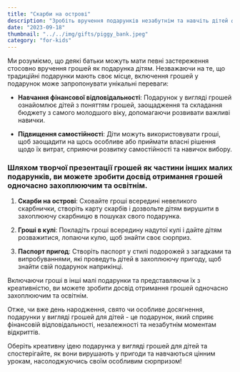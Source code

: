 ```yaml
---
title: "Скарби на острові"
description: "Зробіть вручення подарунків незабутнім та навчіть дітей фінансовій відповідальності"
date: "2023-09-18"
thumbnail: "../../img/gifts/piggy_bank.jpeg"
category: "for-kids"
---
```

Ми розуміємо, що деякі батьки можуть мати певні застереження стосовно вручення грошей як подарунка дітям. Незважаючи на те, що традиційні подарунки мають своє місце, включення грошей у подарунок може запропонувати унікальні переваги:

- **Навчання фінансової відповідальності**: Подарунок у вигляді грошей ознайомлює дітей з поняттям грошей, заощадження та складання бюджету з самого молодшого віку, допомагаючи розвивати важливі навички.

- **Підвищення самостійності**: Діти можуть використовувати гроші, щоб заощадити на щось особливе або приймати власні рішення щодо їх витрат, сприяючи розвитку самостійності та навичок вибору.

### Шляхом творчої презентації грошей як частини інших малих подарунків, ви можете зробити досвід отримання грошей одночасно захоплюючим та освітнім.

1. **Скарби на острові**: Сховайте гроші всередині невеликого скарбнички, створіть карту скарбів і дозвольте дітям вирушити в захоплюючу скарбницю в пошуках свого подарунка.

2. **Гроші в кулі**: Покладіть гроші всередину надутої кулі і дайте дітям розважитися, лопаючи кулю, щоб знайти своє сюрприз.

3. **Паспорт пригод**: Створіть паспорт у стилі подорожей з загадками та випробуваннями, які проведуть дітей в захоплюючу пригоду, щоб знайти свій подарунок наприкінці.

Включаючи гроші в інші малі подарунки та представляючи їх з креативністю, ви можете зробити досвід отримання грошей одночасно захоплюючим та освітнім.

Отже, чи вже день народження, свято чи особливе досягнення, подарунки у вигляді грошей для дітей - це подарунок, який сприяє фінансовій відповідальності, незалежності та незабутнім моментам відкриттів.

Оберіть креативну ідею подарунка у вигляді грошей для дітей та спостерігайте, як вони вирушають у пригоди та навчаються цінним урокам, насолоджуючись своїм особливим сюрпризом!
